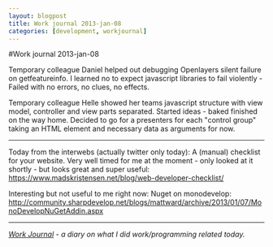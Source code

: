 ```yaml
---
layout: blogpost
title: Work journal 2013-jan-08
categories: [development, workjournal]
---
```


#Work journal 2013-jan-08

Temporary colleague Daniel helped out debugging Openlayers silent failure on getfeatureinfo. I learned no to expect javascript libraries to fail violently - Failed with no errors, no clues, no effects. 

Temporary colleague Helle showed her teams javascript structure with view model, controller and view parts separated. Started ideas - baked finished on the way home. Decided to go for a presenters for each "control group" taking an HTML element and necessary data as arguments for now. 

---

Today from the interwebs (actually twitter only today): A (manual) checklist for your website. Very well timed for me at the moment - only looked at it shortly - but looks great and super useful: <https://www.madskristensen.net/blog/web-developer-checklist/> 

Interesting but not useful to me right now: Nuget on monodevelop: <http://community.sharpdevelop.net/blogs/mattward/archive/2013/01/07/MonoDevelopNuGetAddin.aspx> 

---

*[Work Journal][1] - a diary on what I did work/programming related today.*

[1]: /blog/work-journal-what-workprogramming-related-did-i-learn-today